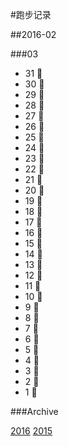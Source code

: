#跑步记录

##2016-02

###03
* 31 🙇
* 30 🙇
* 29 🙇
* 28 🙇
* 27 💪
* 26 🙇
* 25 🙇
* 24 💪
* 23 🙇
* 22 💪
* 21 🏃
* 20 🙇
* 19 🙇
* 18 🙇
* 17 🙇
* 16 💪
* 15 💪
* 14 🏃
* 13 🙇
* 12 🙇
* 11 🙇
* 10 🙇
* 9 🙇
* 8 💪
* 7 🙇
* 6 💪
* 5 💪
* 4 🙇
* 3 🙇
* 2 🙇
* 1 🙇


###Archive

[2016](/archive/2016.md)
[2015](/archive/2015.md)
